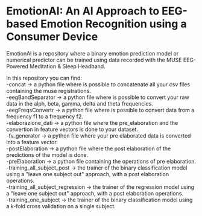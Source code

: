 <h1>
  EmotionAI: An AI Approach to EEG-based Emotion Recognition using a Consumer Device
</h1>

EmotionAI is a repository where a binary emotion prediction model or numerical predictor can be trained using data recorded with the MUSE EEG-Powered Meditation & Sleep Headband.<br>

In this repository you can find:<br>
-concat -> a python file where is possible to concatenate all your csv files containing the muse registrations.<br>
-eegBandSeparator -> a python file where is possible to convert your raw data in the alph, beta, gamma, delta and theta frequencies.<br>
-eegFreqsConvertr -> a python file where is possible to convert data from a frequency f1 to a frequency f2.<br>
-elaborazione_dati -> a python file where the pre_elaboration and the convertion in feature vectors is done to your dataset.<br>
-fv_generator -> a python file where your pre elaborated data is converted into a feature vector.<br>
-postElaboration -> a python file where the post elaboration of the predictions of the model is done.<br>
-preElaboration -> a python file containing the operations of pre elaboration.<br>
-training_all_subject_post -> the trainer of the binary classification model using a "leave one subject out" approach, with a post elaboration operations.<br>
-training_all_subject_regression -> the trainer of the regression model using a "leave one subject out" approach, with a post elaboration operations.<br>
-training_one_subject -> the trainer of the binary classification model using a k-fold cross validation on a single subject.<br>

